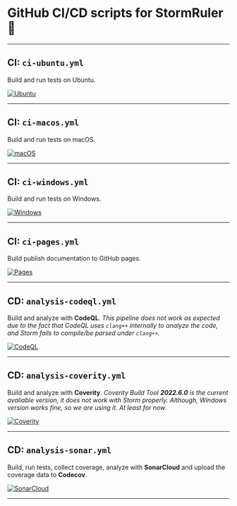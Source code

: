 <!--=-=-=-=-=-=-=-=-=-=-=-=-=-=-=-=-=-=-=-=-=-=-=-=-=-=-=-=-=-=-=-=-=-=-=-=-=-->
# GitHub CI/CD scripts for StormRuler🦜
<!--=-=-=-=-=-=-=-=-=-=-=-=-=-=-=-=-=-=-=-=-=-=-=-=-=-=-=-=-=-=-=-=-=-=-=-=-=-->

--------------------------------------------------------------------------------

<!----------------------------------------------------------------------------->
## CI: `ci-ubuntu.yml`
<!----------------------------------------------------------------------------->
Build and run tests on Ubuntu.

[![Ubuntu](https://github.com/Jhuighuy/StormRuler/actions/workflows/ci-ubuntu.yml/badge.svg)](https://github.com/Jhuighuy/StormRuler/actions/workflows/ci-ubuntu.yml)

--------------------------------------------------------------------------------

<!----------------------------------------------------------------------------->
## CI: `ci-macos.yml`
<!----------------------------------------------------------------------------->
Build and run tests on macOS.

[![macOS](https://github.com/Jhuighuy/StormRuler/actions/workflows/ci-macos.yml/badge.svg)](https://github.com/Jhuighuy/StormRuler/actions/workflows/ci-macos.yml)

--------------------------------------------------------------------------------

<!----------------------------------------------------------------------------->
## CI: `ci-windows.yml`
<!----------------------------------------------------------------------------->
Build and run tests on Windows.

[![Windows](https://github.com/Jhuighuy/StormRuler/actions/workflows/ci-windows.yml/badge.svg)](https://github.com/Jhuighuy/StormRuler/actions/workflows/ci-windows.yml)

--------------------------------------------------------------------------------

<!----------------------------------------------------------------------------->
## CI: `ci-pages.yml`
<!----------------------------------------------------------------------------->
Build publish documentation to GitHub pages.

[![Pages](https://github.com/Jhuighuy/StormRuler/actions/workflows/ci-pages.yml/badge.svg)](https://github.com/Jhuighuy/StormRuler/actions/workflows/ci-pages.yml)

--------------------------------------------------------------------------------

<!----------------------------------------------------------------------------->
## CD: `analysis-codeql.yml`
<!----------------------------------------------------------------------------->
Build and analyze with **CodeQL**. *This pipeline does not work as expected due
to the fact that CodeQL uses `clang++` internally to analyze the code,
and Storm fails to compile/be parsed under `clang++`.*

[![CodeQL](https://github.com/Jhuighuy/StormRuler/actions/workflows/analysis-codeql.yml/badge.svg)](https://github.com/Jhuighuy/StormRuler/actions/workflows/analysis-codeql.yml)

--------------------------------------------------------------------------------

<!----------------------------------------------------------------------------->
## CD: `analysis-coverity.yml`
<!----------------------------------------------------------------------------->
Build and analyze with **Coverity**. *Coverity Build Tool **2022.6.0** is the
current avaliable version, it does not work with Storm properly. Although,
Windows version works fine, so we are using it. At least for now.*

[![Coverity](https://github.com/Jhuighuy/StormRuler/actions/workflows/analysis-coverity.yml/badge.svg)](https://github.com/Jhuighuy/StormRuler/actions/workflows/analysis-coverity.yml)

--------------------------------------------------------------------------------

<!----------------------------------------------------------------------------->
## CD: `analysis-sonar.yml`
<!----------------------------------------------------------------------------->

Build, run tests, collect coverage, analyze with **SonarCloud** and upload the
coverage data to **Codecov**.

[![SonarCloud](https://github.com/Jhuighuy/StormRuler/actions/workflows/analysis-sonar.yml/badge.svg)](https://github.com/Jhuighuy/StormRuler/actions/workflows/analysis-sonar.yml)

--------------------------------------------------------------------------------
